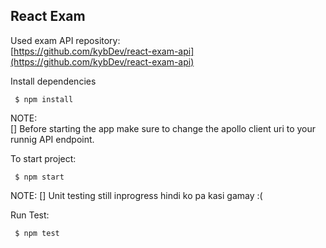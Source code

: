 
## React Exam
Used exam API repository:<br> 
[https://github.com/kybDev/react-exam-api](https://github.com/kybDev/react-exam-api)

Install dependencies
```
 $ npm install
```
NOTE:     
[] Before starting the app make sure to change the apollo client uri to your runnig API endpoint. <br> 

To start project:
```
 $ npm start
```


NOTE:
[] Unit testing still inprogress hindi ko pa kasi gamay :(

Run Test:
```
 $ npm test
```


